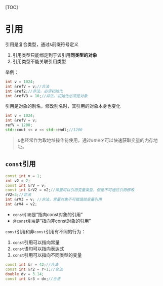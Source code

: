 [TOC]

# 引用
引用是复合类型，通过`&`前缀符号定义
1. 引用类型只能绑定到于该引用**同类型的对象**
2. 引用类型不能关联引用类型

举例：
```C++
int v = 1024;
int &refV = v;//合法
int &ref2;//非法，必须初始化
int &refV3 = 10;//非法，初始化必须是对象
```

引用是对象的别名，修改别名时，其引用的对象本身也变化
```C++
int v = 1024;
int &refV = v;
refV = 1200;
std::cout << v << std::endl;//1200
```

> `&`也经常作为取地址操作符使用，通过`&变量名`可以快速获取变量的内存地址。

## `const`引用
```C++
const int v = 1;
int v2 = 2;
const int &rV = v;
const int &rV2 = v2;//常量可以引用变量类型，但是不可通过引用修改
rV2=3;//非法
int &rV3 = v; //非法，常量对象不可赋值给变量引用
int &rV4 = v2;
```

- `const引用`是“指向const对象的引用”
- `非const引用`是“指向非const对象的引用”

`const`引用和非`const`引用有不同的行为：
1. `const`引用可以指向常量
2. `const`语句可以指向表达式
3. `const`引用可以指向不同类型的变量
```c++
const int &r = 42;//合法
const int &r2 = r+1;//合法
double dv = 3.14;
const int &r3 = dv;//合法
```